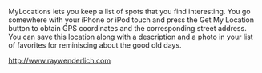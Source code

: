 MyLocations lets you keep a list of spots that you find interesting. 
You go somewhere with your iPhone or iPod touch and press the Get My Location button to obtain GPS coordinates and the 
corresponding street address. You can save this location along with a description and a photo in your list of favorites
for reminiscing about the good old days.

http://www.raywenderlich.com
